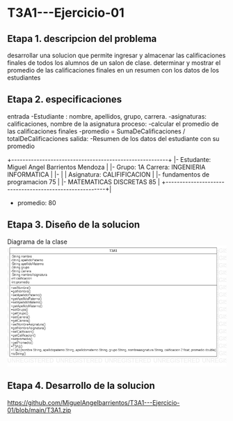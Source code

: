 # T3A1---Ejercicio-01

## Etapa 1. descripcion del problema
desarrollar una solucion que permite ingresar y almacenar las calificaciones finales de todos los alumnos de un salon de clase. determinar y mostrar el promedio de las calificaciones finales en un resumen con los datos de los estudiantes 

## Etapa 2. especificaciones 
entrada
-Estudiante : nombre, apellidos, grupo, carrera.
-asignaturas: calificaciones, nombre de la asignatura 
proceso:
-calcular el promedio de las calificaciones finales
-promedio = SumaDeCalificaciones / totalDeCalificaciones
salida:
-Resumen de los datos del estudiante con su promedio

+--------------------------------------------------------+
|- Estudante: Miguel Angel Barrientos Mendoza               |
|- Grupo: 1A Carrera: INGENIERIA INFORMATICA               |
|-                                                         |
|  Asignatura:                             CALIFIFICACION  |
|- fundamentos de programacion                 75          |
|- MATEMATICAS DISCRETAS                       85          |
+--------------------------------------------------------+|
- promedio:                                   80




## Etapa 3. Diseño de la solucion
Diagrama de la clase
![](https://github.com/MiguelAngelbarrientos/T3A1---Ejercicio-01/blob/main/T3A1.png)

## Etapa 4. Desarrollo de la solucion
https://github.com/MiguelAngelbarrientos/T3A1---Ejercicio-01/blob/main/T3A1.zip
